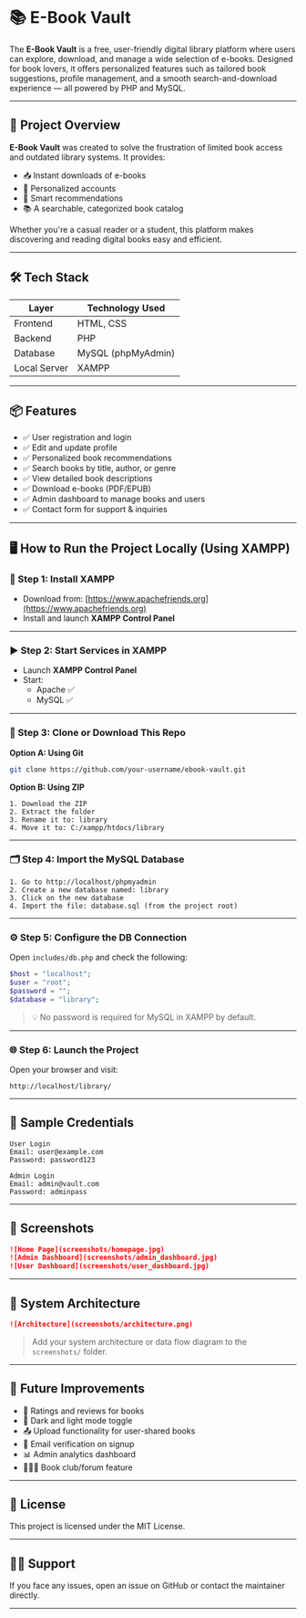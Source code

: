# 📚 E-Book Vault

The **E-Book Vault** is a free, user-friendly digital library platform where users can explore, download, and manage a wide selection of e-books. Designed for book lovers, it offers personalized features such as tailored book suggestions, profile management, and a smooth search-and-download experience — all powered by PHP and MySQL.

---

## 🧠 Project Overview

**E-Book Vault** was created to solve the frustration of limited book access and outdated library systems. It provides:

- 📥 Instant downloads of e-books  
- 👤 Personalized accounts  
- 🎯 Smart recommendations  
- 📚 A searchable, categorized book catalog  

Whether you're a casual reader or a student, this platform makes discovering and reading digital books easy and efficient.

---

## 🛠️ Tech Stack

| Layer        | Technology Used    |
|--------------|--------------------|
| Frontend     | HTML, CSS          |
| Backend      | PHP                |
| Database     | MySQL (phpMyAdmin) |
| Local Server | XAMPP              |

---

## 📦 Features

- ✅ User registration and login  
- ✅ Edit and update profile  
- ✅ Personalized book recommendations  
- ✅ Search books by title, author, or genre  
- ✅ View detailed book descriptions  
- ✅ Download e-books (PDF/EPUB)  
- ✅ Admin dashboard to manage books and users  
- ✅ Contact form for support & inquiries  

---

## 🖥️ How to Run the Project Locally (Using XAMPP)

### 🔧 Step 1: Install XAMPP

- Download from: [https://www.apachefriends.org](https://www.apachefriends.org)  
- Install and launch **XAMPP Control Panel**

---

### ▶️ Step 2: Start Services in XAMPP

- Launch **XAMPP Control Panel**
- Start:
  - Apache ✅
  - MySQL ✅

---

### 📁 Step 3: Clone or Download This Repo

**Option A: Using Git**

```bash
git clone https://github.com/your-username/ebook-vault.git
```

**Option B: Using ZIP**

```text
1. Download the ZIP
2. Extract the folder
3. Rename it to: library
4. Move it to: C:/xampp/htdocs/library
```

---

### 🗂️ Step 4: Import the MySQL Database

```text
1. Go to http://localhost/phpmyadmin
2. Create a new database named: library
3. Click on the new database
4. Import the file: database.sql (from the project root)
```

---

### ⚙️ Step 5: Configure the DB Connection

Open `includes/db.php` and check the following:

```php
$host = "localhost";
$user = "root";
$password = "";
$database = "library";
```

> 💡 No password is required for MySQL in XAMPP by default.

---

### 🌐 Step 6: Launch the Project

Open your browser and visit:

```
http://localhost/library/
```

---

## 🔑 Sample Credentials

```text
User Login
Email: user@example.com
Password: password123

Admin Login
Email: admin@vault.com
Password: adminpass
```

---

## 📸 Screenshots

```markdown
![Home Page](screenshots/homepage.jpg)
![Admin Dashboard](screenshots/admin_dashboard.jpg)
![User Dashboard](screenshots/user_dashboard.jpg)

```

---

## 🧱 System Architecture

```markdown
![Architecture](screenshots/architecture.png)
```

> Add your system architecture or data flow diagram to the `screenshots/` folder.

---

## 🚧 Future Improvements

- 🌟 Ratings and reviews for books  
- 🌙 Dark and light mode toggle  
- 📤 Upload functionality for user-shared books  
- 📧 Email verification on signup  
- 📊 Admin analytics dashboard  
- 🧑‍🤝‍🧑 Book club/forum feature  

---

## 📄 License

This project is licensed under the MIT License.

---

## 🙋‍♀️ Support

If you face any issues, open an issue on GitHub or contact the maintainer directly.

---
